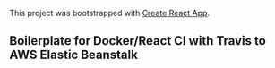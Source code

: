 This project was bootstrapped with [Create React App](https://github.com/facebook/create-react-app).

## Boilerplate for Docker/React CI with Travis to AWS Elastic Beanstalk